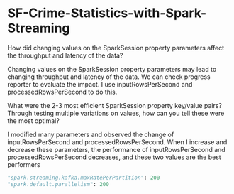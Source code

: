 # SF-Crime-Statistics-with-Spark-Streaming

How did changing values on the SparkSession property parameters affect the throughput and latency of the data?

Changing values on the SparkSession property parameters may lead to changing throughput and latency of the data. We can check progress reporter to evaluate the impact. I use inputRowsPerSecond and processedRowsPerSecond to do this.

What were the 2-3 most efficient SparkSession property key/value pairs? Through testing multiple variations on values, how can you tell these were the most optimal?

I modified many parameters and observed the change of inputRowsPerSecond and processedRowsPerSecond. When I increase and decrease these parameters, the performance of inputRowsPerSecond and processedRowsPerSecond decreases, and these two values are the best performers

```python
"spark.streaming.kafka.maxRatePerPartition": 200
"spark.default.parallelism": 200
```
